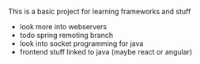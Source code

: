 This is a basic project for learning frameworks and stuff


* look more into webservers
* todo spring remoting branch
* look into socket programming for java
* frontend stuff linked to java (maybe react or angular)